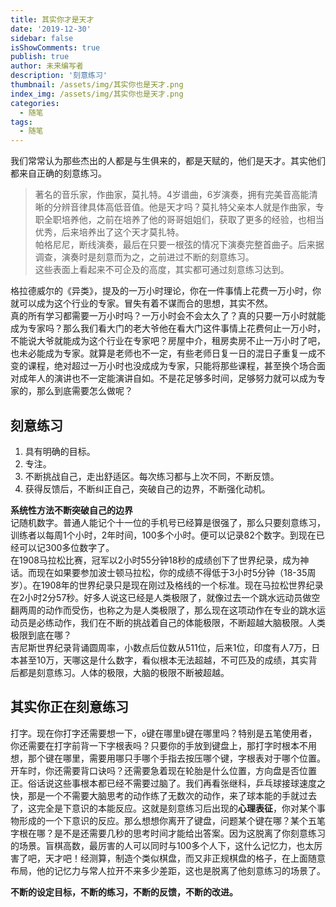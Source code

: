 ```yaml
---
title: 其实你才是天才
date: '2019-12-30'
sidebar: false
isShowComments: true
publish: true
author: 未来编写者
description: '刻意练习'
thumbnail: /assets/img/其实你也是天才.png
index_img: /assets/img/其实你也是天才.png
categories:
  - 随笔
tags:
  - 随笔
---
```


我们常常认为那些杰出的人都是与生俱来的，都是天赋的，他们是天才。其实他们都来自正确的刻意练习。

> 著名的音乐家，作曲家，莫扎特。4岁谱曲，6岁演奏，拥有完美音高能清晰的分辨音律具体高低音值。他是天才吗？莫扎特父亲本人就是作曲家，专职全职培养他，之前在培养了他的哥哥姐姐们，获取了更多的经验，也相当优秀，后来培养出了这个天才莫扎特。  
> 帕格尼尼，断线演奏，最后在只要一根弦的情况下演奏完整首曲子。后来据调查，演奏时是刻意而为之，之前进过不断的刻意练习。  
> 这些表面上看起来不可企及的高度，其实都可通过刻意练习达到。

格拉德威尔的《异类》，提及的一万小时理论，你在一件事情上花费一万小时，你就可以成为这个行业的专家。冒失有着不谋而合的思想，其实不然。  
真的所有学习都需要一万小时吗？一万小时会不会太久了？真的只要一万小时就能成为专家吗？那么我们看大门的老大爷他在看大门这件事情上花费何止一万小时，不能说大爷就能成为这个行业在专家吧？房屋中介，租房卖房不止一万小时了吧，也未必能成为专家。就算是老师也不一定，有些老师日复一日的混日子重复一成不变的课程，绝对超过一万小时也没成成为专家，只能将那些课程，甚至换个场合面对成年人的演讲也不一定能演讲自如。不是花足够多时间，足够努力就可以成为专家的，那么到底需要怎么做呢？

## 刻意练习

1. 具有明确的目标。
2. 专注。
3. 不断挑战自己，走出舒适区。每次练习都与上次不同，不断反馈。
4. 获得反馈后，不断纠正自己，突破自己的边界，不断强化动机。

**系统性方法不断突破自己的边界**  
记随机数字。普通人能记个十一位的手机号已经算是很强了，那么只要刻意练习，训练者以每周1个小时，2年时间，100多个小时。便可以记录82个数字。到现在已经可以记300多位数字了。  
在1908马拉松比赛，冠军以2小时55分钟18秒的成绩创下了世界纪录，成为神话。而现在如果要参加波士顿马拉松，你的成绩不得低于3小时5分钟（18-35周岁）。在1908年的世界纪录只是现在刚过及格线的一个标准。现在马拉松世界纪录在2小时2分57秒。好多人说这已经是人类极限了，就像过去一个跳水远动员做空翻两周的动作而受伤，也称之为是人类极限了，那么现在这项动作在专业的跳水运动员是必练动作，我们在不断的挑战着自己的体能极限，不断超越大脑极限。人类极限到底在哪？  
吉尼斯世界纪录背诵圆周率，小数点后位数从511位，后来1位，印度有人7万，日本甚至10万，天哪这是什么数字，看似根本无法超越，不可匹及的成绩，其实背后都是刻意练习。人体的极限，大脑的极限不断被超越。

## 其实你正在刻意练习
打字。现在你打字还需要想一下，`o`键在哪里`b`键在哪里吗？特别是五笔使用者，你还需要在打字前背一下字根表吗？只要你的手放到键盘上，那打字时根本不用想，那个键在哪里，需要用哪只手哪个手指去按压哪个键，字根表对于哪个位置。开车时，你还需要背口诀吗？还需要急着现在轮胎是什么位置，方向盘是否位置正。俗话说这些事根本都已经不需要过脑了。我们再看张继科，乒乓球接球速度之快，那是一个不需要大脑思考的动作练了无数次的动作，来了球本能的手就过去了，这完全是下意识的本能反应。这就是刻意练习后出现的**心理表征**，你对某个事物形成的一个下意识的反应。那么想想你离开了键盘，问题某个键在哪？某个五笔字根在哪？是不是还需要几秒的思考时间才能给出答案。因为这脱离了你刻意练习的场景。盲棋高数，最厉害的人可以同时与100多个人下，这什么记忆力，也太厉害了吧，天才吧！经测算，制造个类似棋盘，而又非正规棋盘的格子，在上面随意布局，他的记忆力与常人拉开不来多少差距，这也是脱离了他刻意练习的场景了。

**不断的设定目标，不断的练习，不断的反馈，不断的改进。**
